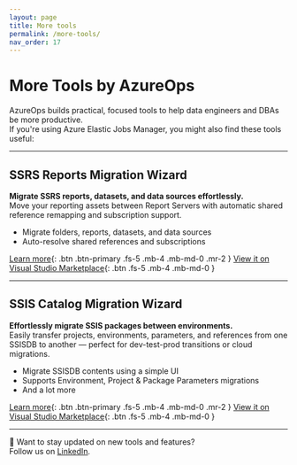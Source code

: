 ```yaml
---
layout: page
title: More tools
permalink: /more-tools/
nav_order: 17
---
```


# More Tools by AzureOps

AzureOps builds practical, focused tools to help data engineers and DBAs be more productive.  
If you're using Azure Elastic Jobs Manager, you might also find these tools useful:

---

## SSRS Reports Migration Wizard

**Migrate SSRS reports, datasets, and data sources effortlessly.**  
Move your reporting assets between Report Servers with automatic shared reference remapping and subscription support.

- Migrate folders, reports, datasets, and data sources
- Auto-resolve shared references and subscriptions

[Learn more](https://ssrsmigrationwizard.azureops.org/){: .btn .btn-primary .fs-5 .mb-4 .mb-md-0 .mr-2 }
[View it on Visual Studio Marketplace](https://marketplace.visualstudio.com/items?itemName=AzureOps.ssrsmigrationwizard22){: .btn .fs-5 .mb-4 .mb-md-0 }

---

## SSIS Catalog Migration Wizard

**Effortlessly migrate SSIS packages between environments.**  
Easily transfer projects, environments, parameters, and references from one SSISDB to another — perfect for dev-test-prod transitions or cloud migrations.

- Migrate SSISDB contents using a simple UI
- Supports Environment, Project & Package Parameters migrations
- And a lot more

[Learn more](https://ssiscataloger.azureops.org/){: .btn .btn-primary .fs-5 .mb-4 .mb-md-0 .mr-2 }
[View it on Visual Studio Marketplace](https://marketplace.visualstudio.com/items?itemName=AzureOps.ssiscatalogerpro){: .btn .fs-5 .mb-4 .mb-md-0 }

---

🔗 Want to stay updated on new tools and features?  
Follow us on [LinkedIn](https://www.linkedin.com/company/azureops).
